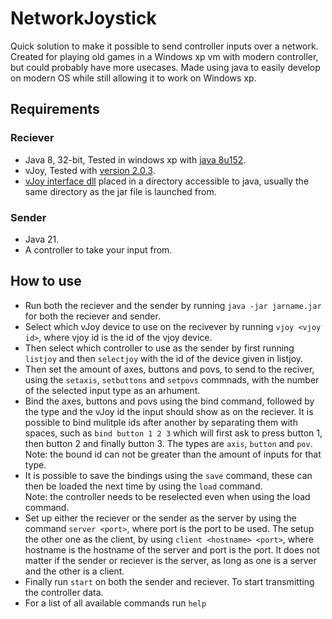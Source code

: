 # NetworkJoystick
Quick solution to make it possible to send controller inputs over a network. Created for playing old games in a Windows xp vm with modern controller, but could probably have more usecases. Made using java to easily develop on modern OS while still allowing it to work on Windows xp.

## Requirements
### Reciever
* Java 8, 32-bit, Tested in windows xp with [java 8u152](https://archive.org/download/Java-Archive/Java%20SE%208%20%288u202%20and%20earlier%29/8u152/).
* vJoy, Tested with [version 2.0.3](https://sourceforge.net/projects/vjoystick/files/Beta%202.x/2.0.3%20210414/).
* [vJoy interface dll](https://github.com/Jontetk/networkJoystick/blob/main/reciever/src/main/resources/vJoyInterface.dll) placed in a directory accessible to java, usually the same directory as the jar file is launched from. 

### Sender
* Java 21.
* A controller to take your input from.

## How to use
* Run both the reciever and the sender by running `java -jar jarname.jar` for both the reciever and sender.
* Select which vJoy device to use on the recivever by running `vjoy <vjoy id>`, where vjoy id is the id of the vjoy device. 
* Then select which controller to use as the sender by first running `listjoy` and then `selectjoy` with the id of the device given in listjoy. 
* Then set the amount of axes, buttons and povs, to send to the reciver, using the `setaxis`, `setbuttons` and `setpovs` commnads, with the number of the selected input type as an arhument. 
* Bind the axes, buttons and povs using the bind command, followed by the type and the vJoy id the input should show as on the reciever.  It is possible to bind mulitple ids after another by separating them with spaces, such as `bind button 1 2 3` which will first ask to press button 1, then button 2 and finally button 3. The types are `axis`, `button` and `pov`. <br>
Note: the bound id can not be greater than the amount of inputs for that type.
* It is possible to save the bindings using the `save` command, these can then be loaded the next time by using the `load` command.<br> 
Note: the controller needs to be reselected even when using the load command.
* Set up either the reciever or the sender as the server by using the command `server <port>`, where port is the port to be used. The setup the other one as the client, by using `client <hostname> <port>`, where hostname is the hostname of the server and port is the port. It does not matter if the sender or reciever is the server, as long as one is a server and the other is a client. 
* Finally run `start` on both the sender and reciever. To start transmitting the controller data.
* For a list of all available commands run `help`   
